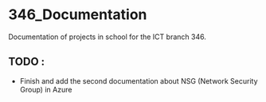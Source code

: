 # 346_Documentation
Documentation of projects in school for the ICT branch 346.

## TODO :
* Finish and add the second documentation about NSG (Network Security Group) in Azure
